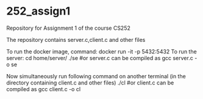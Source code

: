 # 252_assign1
Repository for Assignment 1 of the course CS252

The repository contains server.c,client.c and other files




To run the docker image, command:
  docker run -it -p 5432:5432 <image-id>
To run the server:
  cd home/server/
  ./se                  #or server.c can be compiled as gcc server.c -o se

Now simultaneously run following command on another terminal (in the directory containing client.c and other files)
  ./cl                  #or client.c can be compiled as gcc client.c -o cl
